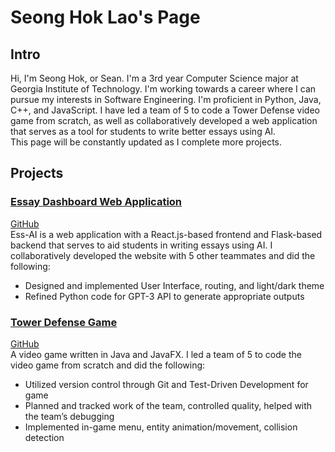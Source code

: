 # Seong Hok Lao's Page
## Intro
Hi, I'm Seong Hok, or Sean. I'm a 3rd year Computer Science major at Georgia Institute of Technology. I'm working towards a career where I can pursue my interests in Software Engineering.
I'm proficient in Python, Java, C++, and JavaScript. I have led a team of 5 to code a Tower Defense video game 
from scratch, as well as collaboratively developed a web application that serves as a tool for students to write better essays using AI.  
This page will be constantly updated as I complete more projects.
## Projects
### [Essay Dashboard Web Application](https://ess-ai.herokuapp.com/)
[GitHub](https://github.com/jakob-bjorner/essay-dashboard)  
Ess-AI is a web application with a React.js-based frontend and Flask-based backend that serves to aid students in writing essays using AI.
I collaboratively developed the website with 5 other teammates and did the following:
- Designed and implemented User Interface, routing, and light/dark theme
- Refined Python code for GPT-3 API to generate appropriate outputs
  
### [Tower Defense Game](https://youtu.be/t3jO11r3wCM)
[GitHub](https://github.gatech.edu/yma436/Winter-Boot-Tower-Defense)  
A video game written in Java and JavaFX.
I led a team of 5 to code the video game from scratch and did the following:
- Utilized version control through Git and Test-Driven Development for game
-	Planned and tracked work of the team, controlled quality, helped with the team’s debugging
-	Implemented in-game menu, entity animation/movement, collision detection
